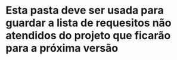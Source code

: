 # Esta pasta deve ser usada para guardar a lista de requesitos não atendidos do projeto que ficarão para a próxima versão